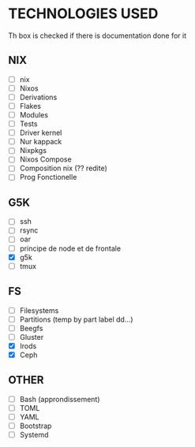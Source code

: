 # TECHNOLOGIES USED

Th box is checked if there is documentation done for it

## NIX

- [ ] nix
- [ ] Nixos
- [ ] Derivations
- [ ] Flakes
- [ ] Modules
- [ ] Tests
- [ ] Driver kernel
- [ ] Nur kappack
- [ ] Nixpkgs
- [ ] Nixos Compose
- [ ] Composition nix (?? redite)
- [ ] Prog Fonctionelle

## G5K

- [ ] ssh
- [ ] rsync
- [ ] oar
- [ ] principe de node et de frontale
- [X] g5k
- [ ] tmux

## FS
- [ ] Filesystems
- [ ] Partitions (temp by part label dd...)
- [ ] Beegfs
- [ ] Gluster
- [X] Irods
- [X] Ceph

## OTHER

- [ ] Bash (approndissement)
- [ ] TOML
- [ ] YAML
- [ ] Bootstrap
- [ ] Systemd